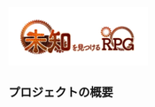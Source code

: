  <img width="50%" alt="SCR-20230502-nedr" src="https://github.com/MiyataGames/.github/blob/main/images/Michi_Logo.png?raw=true">

 ## プロジェクトの概要
